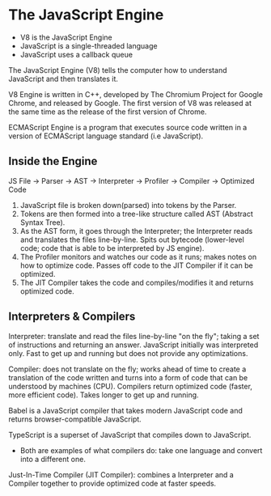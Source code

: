 # The JavaScript Engine

* V8 is the JavaScript Engine
* JavaScript is a single-threaded language
* JavaScript uses a callback queue

The JavaScript Engine (V8) tells the computer how to understand JavaScript and then translates it. 

V8 Engine is written in C++, developed by The Chromium Project for Google Chrome, and released by Google. The first version of V8 was released at the same time as the release of the first version of Chrome. 

ECMAScript Engine is a program that executes source code written in a version of ECMAScript language standard (i.e JavaScript).

## Inside the Engine

JS File -> Parser -> AST -> Interpreter -> Profiler -> Compiler -> Optimized Code

1. JavaScript file is broken down(parsed) into tokens by the Parser. 
2. Tokens are then formed into a tree-like structure called AST (Abstract Syntax Tree).
3. As the AST form, it goes through the Interpreter; the Interpreter reads and translates the files line-by-line. Spits out bytecode (lower-level code; code that is able to be interpreted by JS engine).
4. The Profiler monitors and watches our code as it runs; makes notes on how to optimize code. Passes off code to the JIT Compiler if it can be optimized. 
5. The JIT Compiler takes the code and compiles/modifies it and returns optimized code. 

## Interpreters & Compilers

Interpreter: translate and read the files line-by-line "on the fly"; taking a set of instructions and returning an answer. JavaScript initially was interpreted only. Fast to get up and running but does not provide any optimizations.

Compiler: does not translate on the fly; works ahead of time to create a translation of the code written and turns into a form of code that can be understood by machines (CPU). Compilers return optimized code (faster, more efficient code). Takes longer to get up and running.

Babel is a JavaScript compiler that takes modern JavaScript code and returns browser-compatible JavaScript. 

TypeScript is a superset of JavaScript that compiles down to JavaScript. 

* Both are examples of what compilers do: take one language and convert into a different one. 

Just-In-Time Compiler (JIT Compiler): combines a Interpreter and a Compiler together to provide optimized code at faster speeds. 